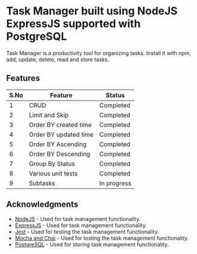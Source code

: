 # Task Manager built using NodeJS ExpressJS supported with PostgreSQL
Task Manager is a productivity tool for organizing tasks. Install it with npm, add, update, delete, read and store tasks.

## Features  
| S.No  | Feature | Status |
|----|------|------------|
| 1  |  CRUD    |   Completed         |
| 2  |  Limit and Skip    |      Completed      |
| 3  |   Order BY created time   |    Completed        |
| 4  |   Order BY updated time   |        Completed    |
| 5  | Order BY Ascending      |    Completed        |
| 6  |  Order BY Descending     |      Completed      |
| 7  |  Group By Status    |         Completed   |
| 8  |  Various unit tests    |    Completed        |
| 9  |   Subtasks   |      In progress      |

## Acknowledgments

- [NodeJS](https://nodejs.org/en/docs) - Used for task management functionality.
- [ExpressJS](https://expressjs.com/en/starter/installing.html) - Used for task management functionality.
- [Jest](https://jestjs.io/docs/getting-started) - Used for testing the task management functionality.
- [Mocha and Chai](https://mochajs.org/) - Used for testing the task management functionality.
- [PostgreSQL](https://www.postgresql.org/docs/) - Used for storing task management functionality.
